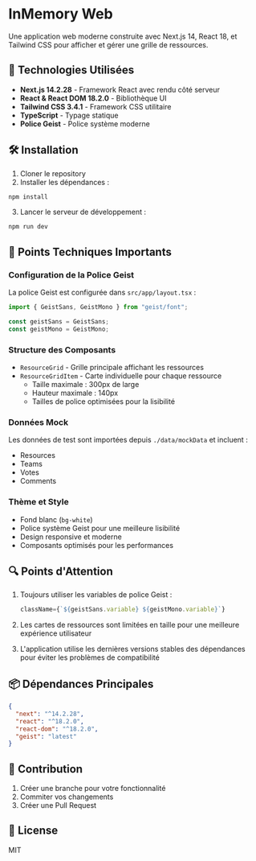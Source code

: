 # InMemory Web

Une application web moderne construite avec Next.js 14, React 18, et Tailwind CSS pour afficher et gérer une grille de ressources.

## 🚀 Technologies Utilisées

- **Next.js 14.2.28** - Framework React avec rendu côté serveur
- **React & React DOM 18.2.0** - Bibliothèque UI
- **Tailwind CSS 3.4.1** - Framework CSS utilitaire
- **TypeScript** - Typage statique
- **Police Geist** - Police système moderne

## 🛠 Installation

1. Cloner le repository
2. Installer les dépendances :
```bash
npm install
```
3. Lancer le serveur de développement :
```bash
npm run dev
```

## 📝 Points Techniques Importants

### Configuration de la Police Geist

La police Geist est configurée dans `src/app/layout.tsx` :
```typescript
import { GeistSans, GeistMono } from "geist/font";

const geistSans = GeistSans;
const geistMono = GeistMono;
```

### Structure des Composants

- `ResourceGrid` - Grille principale affichant les ressources
- `ResourceGridItem` - Carte individuelle pour chaque ressource
  - Taille maximale : 300px de large
  - Hauteur maximale : 140px
  - Tailles de police optimisées pour la lisibilité

### Données Mock

Les données de test sont importées depuis `./data/mockData` et incluent :
- Resources
- Teams
- Votes
- Comments

### Thème et Style

- Fond blanc (`bg-white`)
- Police système Geist pour une meilleure lisibilité
- Design responsive et moderne
- Composants optimisés pour les performances

## 🔍 Points d'Attention

1. Toujours utiliser les variables de police Geist :
   ```typescript
   className={`${geistSans.variable} ${geistMono.variable}`}
   ```

2. Les cartes de ressources sont limitées en taille pour une meilleure expérience utilisateur

3. L'application utilise les dernières versions stables des dépendances pour éviter les problèmes de compatibilité

## 📦 Dépendances Principales

```json
{
  "next": "^14.2.28",
  "react": "^18.2.0",
  "react-dom": "^18.2.0",
  "geist": "latest"
}
```

## 🤝 Contribution

1. Créer une branche pour votre fonctionnalité
2. Commiter vos changements
3. Créer une Pull Request

## 📄 License

MIT
